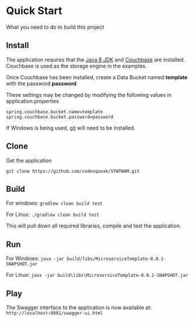 # Quick Start

What you need to do to build this project

## Install

The application requires that the [Java 8 JDK](http://www.oracle.com/technetwork/java/javase/downloads/jdk8-downloads-2133151.html) and [Couchbase](https://www.couchbase.com/) are 
installed. Couchbase is used as the storage engine in the examples.

Once Couchbase has been installed, create a Data Bucket named **template** with the password **password**

These settings may be changed by modifying the following values in application.properties
```
spring.couchbase.bucket.name=template
spring.couchbase.bucket.password=password
```

If Windows is being used, [git](https://www.atlassian.com/git/tutorials/install-git/windows) will need to be installed.


## Clone

Get the application
```
git clone https://github.com/codesqueak/SYWTWAM.git
```


## Build

For windows: ```gradlew clean build test```

For Linux: ```./gradlew clean build test```

This will pull down all required libraries, compile and test the application.


## Run


For Windows: ```java -jar build/libs/MicroserviceTemplate-0.0.1-SNAPSHOT.jar```

For Linux: ```java -jar build\libs\MicroserviceTemplate-0.0.1-SNAPSHOT.jar```

## Play

The Swagger interface to the application is now available at: ```http://localhost:8081/swagger-ui.html```